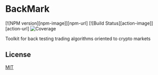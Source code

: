 # BackMark

[![NPM version][npm-image]][npm-url]
[![Build Status][action-image]][action-url]
![Coverage](https://img.shields.io/badge/coverage-92%25-brightgreen)

Toolkit for back testing trading algorithms oriented to crypto markets

## License

[MIT](LICENSE)




